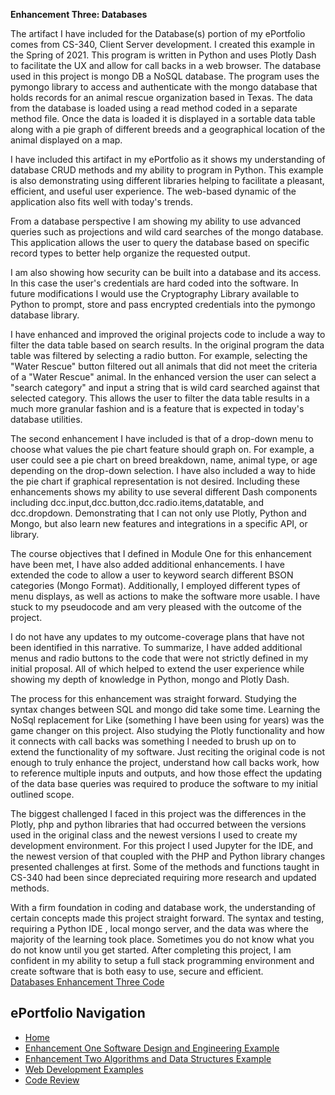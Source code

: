 **Enhancement Three: Databases**

The artifact I have included for the Database(s) portion of my ePortfolio comes from CS-340, Client Server development. I created this example in the Spring of 2021. This program is written in Python and uses Plotly Dash to facilitate the UX and allow for call backs in a web browser. The database used in this project is mongo DB a NoSQL database. The program uses the pymongo library to access and authenticate with the mongo database that holds records for an animal rescue organization based in Texas. The data from the database is loaded using a read method coded in a separate method file. Once the data is loaded it is displayed in a sortable data table along with a pie graph of different breeds and a geographical location of the animal displayed on a map.

I have included this artifact in my ePortfolio as it shows my understanding of database CRUD methods and my ability to program in Python. This example is also demonstrating using different libraries helping to facilitate a pleasant, efficient, and useful user experience. The web-based dynamic of the application also fits well with today&#39;s trends.

From a database perspective I am showing my ability to use advanced queries such as projections and wild card searches of the mongo database. This application allows the user to query the database based on specific record types to better help organize the requested output.

I am also showing how security can be built into a database and its access. In this case the user&#39;s credentials are hard coded into the software. In future modifications I would use the Cryptography Library available to Python to prompt, store and pass encrypted credentials into the pymongo database library.

I have enhanced and improved the original projects code to include a way to filter the data table based on search results. In the original program the data table was filtered by selecting a radio button. For example, selecting the &quot;Water Rescue&quot; button filtered out all animals that did not meet the criteria of a &quot;Water Rescue&quot; animal. In the enhanced version the user can select a &quot;search category&quot; and input a string that is wild card searched against that selected category. This allows the user to filter the data table results in a much more granular fashion and is a feature that is expected in today&#39;s database utilities.

The second enhancement I have included is that of a drop-down menu to choose what values the pie chart feature should graph on. For example, a user could see a pie chart on breed breakdown, name, animal type, or age depending on the drop-down selection. I have also included a way to hide the pie chart if graphical representation is not desired. Including these enhancements shows my ability to use several different Dash components including dcc.input,dcc.button,dcc.radio.items,datatable, and dcc.dropdown. Demonstrating that I can not only use Plotly, Python and Mongo, but also learn new features and integrations in a specific API, or library.

The course objectives that I defined in Module One for this enhancement have been met, I have also added additional enhancements. I have extended the code to allow a user to keyword search different BSON categories (Mongo Format). Additionally, I employed different types of menu displays, as well as actions to make the software more usable. I have stuck to my pseudocode and am very pleased with the outcome of the project.

I do not have any updates to my outcome-coverage plans that have not been identified in this narrative. To summarize, I have added additional menus and radio buttons to the code that were not strictly defined in my initial proposal. All of which helped to extend the user experience while showing my depth of knowledge in Python, mongo and Plotly Dash.

The process for this enhancement was straight forward. Studying the syntax changes between SQL and mongo did take some time. Learning the NoSql replacement for Like (something I have been using for years) was the game changer on this project. Also studying the Plotly functionality and how it connects with call backs was something I needed to brush up on to extend the functionality of my software. Just reciting the original code is not enough to truly enhance the project, understand how call backs work, how to reference multiple inputs and outputs, and how those effect the updating of the data base queries was required to produce the software to my initial outlined scope.

The biggest challenged I faced in this project was the differences in the Plotly, php and python libraries that had occurred between the versions used in the original class and the newest versions I used to create my development environment. For this project I used Jupyter for the IDE, and the newest version of that coupled with the PHP and Python library changes presented challenges at first. Some of the methods and functions taught in CS-340 had been since depreciated requiring more research and updated methods.

With a firm foundation in coding and database work, the understanding of certain concepts made this project straight forward. The syntax and testing, requiring a Python IDE , local mongo server, and the data was where the majority of the learning took place. Sometimes you do not know what you do not know until you get started. After completing this project, I am confident in my ability to setup a full stack programming environment and create software that is both easy to use, secure and efficient.
<br>
[Databases Enhancement Three Code](https://github.com/rspector1974/databases)
## ePortfolio Navigation
- [Home](index.md)
- [Enhancement One Software Design and Engineering Example](enhancement_1.md)
- [Enhancement Two Algorithms and Data Structures Example](enhancement_2.md)
- [Web Development Examples](web_dev.md)
- [Code Review](code_review.md)
